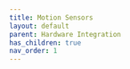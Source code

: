 ```yaml
---
title: Motion Sensors
layout: default
parent: Hardware Integration
has_children: true
nav_order: 1
---
```


